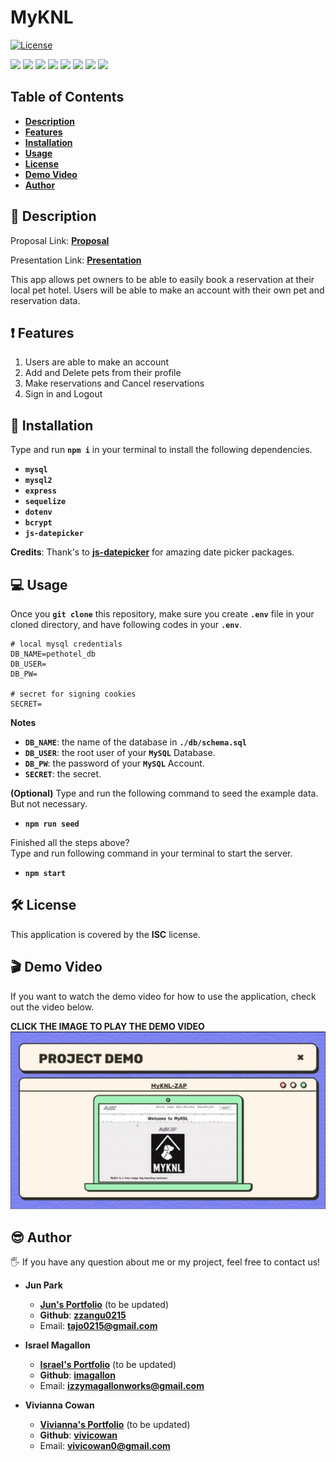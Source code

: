 # MyKNL

[![License](https://img.shields.io/badge/License-ISC-blue.svg)](https://opensource.org/licenses/IPL-1.0)

<p>
    <img src="https://img.shields.io/badge/Javascript-yellow" />
    <img src="https://img.shields.io/badge/mySQL-blue"  />
    <img src="https://img.shields.io/badge/Heroku-purple" />
    <img src="https://img.shields.io/badge/-node.js-green" />
    <img src="https://img.shields.io/badge/-json-orange" />
    <img src="https://img.shields.io/badge/-express-red" />
    <img src="https://img.shields.io/badge/-sequelize-brown" />
    <img src="https://img.shields.io/badge/-jsDatepicker-brown" />
</p>

## Table of Contents

- [**Description**](#-description)
- [**Features**](#-features)
- [**Installation**](#-installation)
- [**Usage**](#-usage)
- [**License**](#-license)
- [**Demo Video**](#-demo-video)
- [**Author**](#-author)

## 📑 Description

Proposal Link: [**Proposal**](https://docs.google.com/document/d/1oeiXWUtq-m31DlMHyNK1g9FK8J4q763C3GixPM8mxKc/edit?usp=sharing)

Presentation Link: [**Presentation**](https://docs.google.com/presentation/d/1rhb8wCvNMTrJTPZZ1ylaKObvnb1pCD_-xRjfb8RJT7E/edit?usp=sharing)

This app allows pet owners to be able to easily book a reservation at their local pet hotel. Users will be able to make an account with their own pet and reservation data.

## ❗ Features

1. Users are able to make an account
2. Add and Delete pets from their profile
3. Make reservations and Cancel reservations
4. Sign in and Logout

## 💾 Installation

Type and run **`npm i`** in your terminal to install the following dependencies.

- **`mysql`**
- **`mysql2`**
- **`express`**
- **`sequelize`**
- **`dotenv`**
- **`bcrypt`**
- **`js-datepicker`**

**Credits**: Thank's to [**js-datepicker**](https://www.npmjs.com/package/js-datepicker) for amazing date picker packages.

## 💻 Usage

Once you **`git clone`** this repository, make sure you create **`.env`** file in your cloned directory, and have following codes in your **`.env`**.

```
# local mysql credentials
DB_NAME=pethotel_db
DB_USER=
DB_PW=

# secret for signing cookies
SECRET=
```

**Notes**

- **`DB_NAME`**: the name of the database in **`./db/schema.sql`**
- **`DB_USER`**: the root user of your **`MySQL`** Database.
- **`DB_PW`**: the password of your **`MySQL`** Account.
- **`SECRET`**: the secret.

**(Optional)**
Type and run the following command to seed the example data. But not necessary.

- **`npm run seed`**

Finished all the steps above?  
Type and run following command in your terminal to start the server.

- **`npm start`**

## 🛠 License

This application is covered by the **ISC** license.

## 🎬 Demo Video

If you want to watch the demo video for how to use the application, check out the video below.

**CLICK THE IMAGE TO PLAY THE DEMO VIDEO**  
[![Image Caption](public/images/demo-thumbnail.PNG)](https://youtu.be/UE-s-nBnt44)

## 😎 Author

🖐 If you have any question about me or my project, feel free to contact us!

- **Jun Park**

  - [**Jun's Portfolio**](https://zzangu0215.github.io/portfolio/) (to be updated)
  - **Github**: [**zzangu0215**](https://github.com/zzangu0215)
  - Email: **tajo0215@gmail.com**

- **Israel Magallon**

  - [**Israel's Portfolio**](https://imagallon.github.io/portfolio1.1/) (to be updated)
  - **Github**: [**imagallon**](https://github.com/imagallon)
  - Email: **izzymagallonworks@gmail.com**

- **Vivianna Cowan**

  - [**Vivianna's Portfolio**](https://vivicowan.github.io/updated-portfolio/) (to be updated)
  - **Github**: [**vivicowan**](https://github.com/vivicowan)
  - Email: **vivicowan0@gmail.com**
